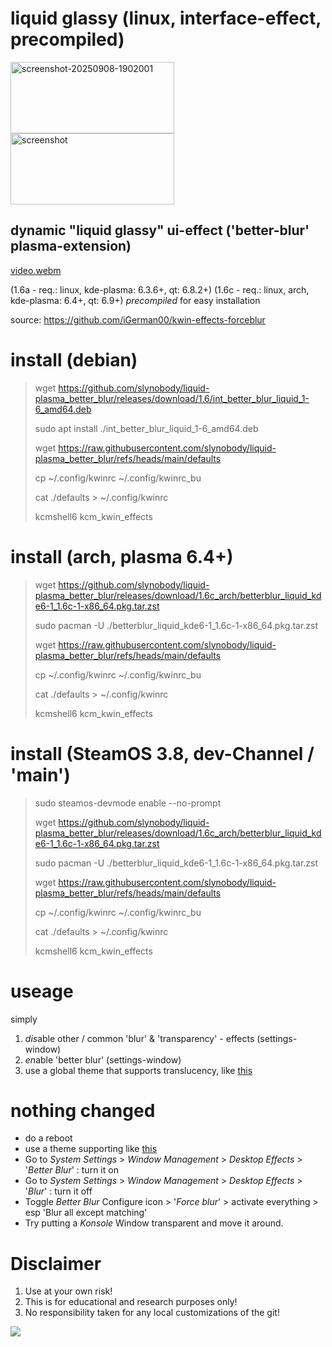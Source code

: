 # liquid glassy (linux, interface-effect, precompiled)
<img width="262" height="114" alt="screenshot-20250908-1902001" src="https://github.com/user-attachments/assets/f3bc40d7-e854-4ae4-8c4f-f2a8738df662" />
<img width="262" height="114" alt="screenshot" src="https://github.com/user-attachments/assets/6d799362-bd51-43f9-9d80-1ca331876460" />

## dynamic "liquid glassy" ui-effect ('better-blur' plasma-extension)
[video.webm](https://github.com/user-attachments/assets/ddb1f5be-c153-4187-a3bc-98f0710da18a)

(1.6a - req.: linux, kde-plasma: 6.3.6+, qt: 6.8.2+)
(1.6c - req.: linux, arch, kde-plasma: 6.4+, qt: 6.9+)
*precompiled* for easy installation

source: https://github.com/iGerman00/kwin-effects-forceblur

# install (debian)
> wget https://github.com/slynobody/liquid-plasma_better_blur/releases/download/1.6/int_better_blur_liquid_1-6_amd64.deb
> 
> sudo apt install ./int_better_blur_liquid_1-6_amd64.deb
> 
> wget https://raw.githubusercontent.com/slynobody/liquid-plasma_better_blur/refs/heads/main/defaults
>
> cp ~/.config/kwinrc ~/.config/kwinrc_bu
> 
> cat ./defaults > ~/.config/kwinrc
> 
> kcmshell6 kcm_kwin_effects

# install (arch, plasma 6.4+)
> wget https://github.com/slynobody/liquid-plasma_better_blur/releases/download/1.6c_arch/betterblur_liquid_kde6-1_1.6c-1-x86_64.pkg.tar.zst
> 
> sudo pacman -U ./betterblur_liquid_kde6-1_1.6c-1-x86_64.pkg.tar.zst
> 
> wget https://raw.githubusercontent.com/slynobody/liquid-plasma_better_blur/refs/heads/main/defaults
>
> cp ~/.config/kwinrc ~/.config/kwinrc_bu
> 
> cat ./defaults > ~/.config/kwinrc
> 
> kcmshell6 kcm_kwin_effects

# install (SteamOS 3.8, dev-Channel / 'main')
> sudo steamos-devmode enable --no-prompt
> 
> wget https://github.com/slynobody/liquid-plasma_better_blur/releases/download/1.6c_arch/betterblur_liquid_kde6-1_1.6c-1-x86_64.pkg.tar.zst
> 
> sudo pacman -U ./betterblur_liquid_kde6-1_1.6c-1-x86_64.pkg.tar.zst
> 
> wget https://raw.githubusercontent.com/slynobody/liquid-plasma_better_blur/refs/heads/main/defaults
>
> cp ~/.config/kwinrc ~/.config/kwinrc_bu
> 
> cat ./defaults > ~/.config/kwinrc
> 
> kcmshell6 kcm_kwin_effects

# useage
simply 
1. *dis*able other / common 'blur' & 'transparency' - effects (settings-window)
2. *en*able 'better blur' (settings-window)
3. use a global theme that supports translucency, like [this](https://github.com/vinceliuice/MacTahoe-kde)

# nothing changed
* do a reboot
* use a theme supporting like [this](https://github.com/vinceliuice/MacTahoe-kde)
* Go to *System Settings* > *Window Management* > *Desktop Effects* > '*Better Blur*' : turn it on
* Go to *System Settings* > *Window Management* > *Desktop Effects* > '*Blur*' : turn it off
* Toggle *Better Blur* Configure icon > '*Force blur*' > activate everything > esp 'Blur all except matching'
* Try putting a *Konsole* Window transparent and move it around.

# Disclaimer
1. Use at your own risk!
2. This is for educational and research purposes only!
3. No responsibility taken for any local customizations of the git!


<a href="https://artsandculture.google.com/experiment/viola-the-bird/nAEJVwNkp-FnrQ?cp=e30."><img src="https://images.pling.com/img/00/00/78/78/79/2160403/proxy-image1.jpeg"/></a>
